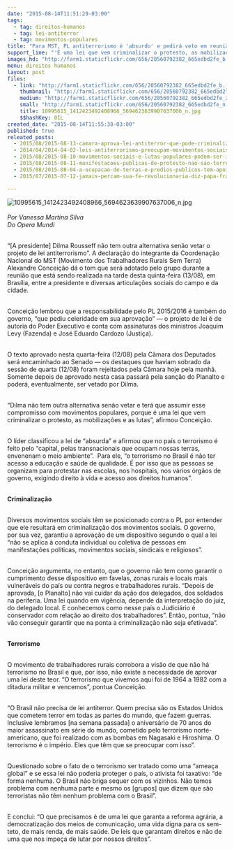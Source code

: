 ```yaml
---
date: "2015-08-14T11:51:29-03:00"
tags:
  - tag: direitos-humanos
  - tag: lei-antiterror
  - tag: movimentos-populares
title: "Para MST, PL antiterrorismo é 'absurdo' e pedirá veto em reunião com Dilma"
support_line: "'É uma lei que vem criminalizar o protesto, as mobilizações e as lutas', diz Alexandre Conceição, coordenador nacional do MST; aprovado na Câmara, projeto segue para Senado"
images_hd: "http://farm1.staticflickr.com/656/20560792382_665edbd2fe_b.jpg"
menu: direitos humanos
layout: post
files:
  - link: "http://farm1.staticflickr.com/656/20560792382_665edbd2fe_b.jpg"
    thumbnail: "http://farm1.staticflickr.com/656/20560792382_665edbd2fe_t.jpg"
    medium: "http://farm1.staticflickr.com/656/20560792382_665edbd2fe_z.jpg"
    small: "http://farm1.staticflickr.com/656/20560792382_665edbd2fe_n.jpg"
    title: 10995615_1412423492408966_5694623639907637006_n.jpg
    $$hashKey: 0IL
created_date: "2015-08-14T11:55:38-03:00"
published: true
releated_posts:
  - 2015/08/2015-08-13-camara-aprova-lei-antiterror-que-pode-criminalizar-movimentos-populares.md
  - 2014/04/2014-04-02-leis-antiterrorismo-preocupam-movimentos-sociais.md
  - 2015/08/2015-08-10-movimentos-sociais-e-lutas-populares-podem-ser-incluidos-em-lei-antiterrorismo.md
  - 2015/08/2015-08-11-manifestacoes-publicas-de-protesto-nao-sao-terrorismo.md
  - 2015/08/2015-08-04-a-ocupacao-de-terras-e-predios-publicos-tem-apoio-na-lei.md
  - 2015/07/2015-07-12-jamais-percam-sua-fe-revolucionaria-diz-papa-francisco-aos-movimentos-populares.md

---
```

<p><img alt="10995615_1412423492408966_5694623639907637006_n.jpg" src="http://farm1.staticflickr.com/656/20560792382_665edbd2fe_b.jpg" /><br />
<br />
<em>Por Vanessa Martina Silva<br />
Do Opera Mundi</em></p>

<p><br />
&ldquo;[A presidente] Dilma Rousseff n&atilde;o tem outra alternativa sen&atilde;o vetar o projeto de lei antiterrorismo&rdquo;. A declara&ccedil;&atilde;o do integrante da Coordena&ccedil;&atilde;o Nacional do MST (Movimento dos Trabalhadores Rurais Sem Terra) Alexandre Concei&ccedil;&atilde;o d&aacute; o tom que ser&aacute; adotado pelo grupo durante a reuni&atilde;o que est&aacute; sendo realizada na tarde desta quinta-feira (13/08), em Bras&iacute;lia, entre a presidente e diversas articula&ccedil;&otilde;es sociais do campo e da cidade.</p>

<p><br />
Concei&ccedil;&atilde;o lembrou que a responsabilidade pelo PL 2015/2016 &eacute; tamb&eacute;m do governo, &ldquo;que pediu celeridade em sua aprova&ccedil;&atilde;o&rdquo; &mdash; o projeto de lei &eacute; de autoria do Poder Executivo e conta com assinaturas dos ministros Joaquim Levy (Fazenda) e Jos&eacute; Eduardo Cardozo (Justi&ccedil;a).</p>

<p><br />
O texto aprovado nesta quarta-feira (12/08) pela C&acirc;mara dos Deputados ser&aacute; encaminhado ao Senado &mdash; os destaques que haviam sobrado da sess&atilde;o de quarta (12/08) foram rejeitados pela C&acirc;mara hoje pela manh&atilde;. Somente depois de aprovado nesta casa passar&aacute; pela san&ccedil;&atilde;o do Planalto e poder&aacute;, eventualmente, ser vetado por Dilma.</p>

<p><br />
&ldquo;Dilma n&atilde;o tem outra alternativa sen&atilde;o vetar e ter&aacute; que assumir esse compromisso com movimentos populares, porque &eacute; uma lei que vem criminalizar o protesto, as mobiliza&ccedil;&otilde;es e as lutas&rdquo;, afirmou Concei&ccedil;&atilde;o.</p>

<p><br />
O l&iacute;der classificou a lei de &ldquo;absurda&rdquo; e afirmou que no pa&iacute;s o terrorismo &eacute; feito pelo &ldquo;capital, pelas transnacionais que ocupam nossas terras, envenenam o meio ambiente&rdquo;. &nbsp;Para ele, &ldquo;o terrorismo no Brasil &eacute; n&atilde;o ter acesso a educa&ccedil;&atilde;o e sa&uacute;de de qualidade. &Eacute; por isso que as pessoas se organizam para protestar nas escolas, nos hospitais, nos v&aacute;rios &oacute;rg&atilde;os de governo, exigindo direito &agrave; vida e acesso aos direitos humanos&rdquo;.</p>

<p><br />
<strong>Criminaliza&ccedil;&atilde;o</strong></p>

<p><br />
Diversos movimentos sociais t&ecirc;m se posicionado contra o PL por entender que ele resultar&aacute; em criminaliza&ccedil;&atilde;o dos movimentos sociais. O governo, por sua vez, garantiu a aprova&ccedil;&atilde;o de um dispositivo segundo o qual a lei &ldquo;n&atilde;o se aplica &agrave; conduta individual ou coletiva de pessoas em manifesta&ccedil;&otilde;es pol&iacute;ticas, movimentos sociais, sindicais e religiosos&rdquo;.</p>

<p><br />
Concei&ccedil;&atilde;o argumenta, no entanto, que o governo n&atilde;o tem como garantir o cumprimento desse dispositivo em favelas, zonas rurais e locais mais vulner&aacute;veis do pa&iacute;s ou contra negros e trabalhadores rurais. &ldquo;Depois de aprovada, [o Planalto] n&atilde;o vai cuidar da a&ccedil;&atilde;o dos delegados, dos soldados na periferia. Uma lei quando em vig&ecirc;ncia, depende da interpreta&ccedil;&atilde;o do juiz, do delegado local. E conhecemos como nesse pa&iacute;s o Judici&aacute;rio &eacute; conservador com rela&ccedil;&atilde;o ao direito dos trabalhadores&rdquo;. Ent&atilde;o, pontua, &ldquo;n&atilde;o v&atilde;o conseguir garantir que na ponta a criminaliza&ccedil;&atilde;o n&atilde;o seja efetivada&rdquo;.</p>

<p><br />
<strong>Terrorismo</strong></p>

<p><br />
O movimento de trabalhadores rurais corrobora a vis&atilde;o de que n&atilde;o h&aacute; terrorismo no Brasil e que, por isso, n&atilde;o existe a necessidade de aprovar uma lei deste teor. &ldquo;O terrorismo que vivemos aqui foi de 1964 a 1982 com a ditadura militar e vencemos&rdquo;, pontua Concei&ccedil;&atilde;o.</p>

<p><br />
&ldquo;O Brasil n&atilde;o precisa de lei antiterror. Quem precisa s&atilde;o os Estados Unidos que cometem terror em todas as partes do mundo, que fazem guerras. Inclusive lembramos [na semana passada] o anivers&aacute;rio de 70 anos do maior assassinato em s&eacute;rie do mundo, cometido pelo terrorismo norte-americano, que foi realizado com as bombas em Nagasaki e Hiroshima. O terrorismo &eacute; o imp&eacute;rio. Eles que t&ecirc;m que se preocupar com isso&rdquo;.</p>

<p><br />
Questionado sobre o fato de o terrorismo ser tratado como uma &ldquo;amea&ccedil;a global&rdquo; e se essa lei n&atilde;o poderia proteger o pa&iacute;s, o ativista foi taxativo: &ldquo;de forma nenhuma. O Brasil n&atilde;o briga sequer com os vizinhos. N&atilde;o temos problema com nenhuma parte e mesmo os [grupos] que dizem que s&atilde;o terroristas n&atilde;o t&ecirc;m nenhum problema com o Brasil&rdquo;.</p>

<p><br />
E conclui: &ldquo;O que precisamos &eacute; de uma lei que garanta a reforma agr&aacute;ria, a democratiza&ccedil;&atilde;o dos meios de comunica&ccedil;&atilde;o, uma vida digna para os sem-teto, de mais renda, de mais sa&uacute;de. De leis que garantam direitos e n&atilde;o de uma que nos impe&ccedil;a de lutar por nossos direitos&rdquo;.</p>
